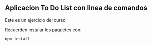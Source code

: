 ## Aplicacion To Do List con linea de comandos

Este es un ejercicio del curso

Recuerden instalar los paquetes con: 

```
npm install

```